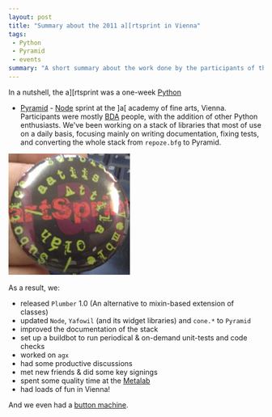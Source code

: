 ```yaml
---
layout: post
title: "Summary about the 2011 a][rtsprint in Vienna"
tags:
 - Python
 - Pyramid
 - events
summary: "A short summary about the work done by the participants of the a][rtsprinters in Vienna"
---
```


In a nutshell, the a][rtsprint was a one-week [Python](http://www.python.org/)
- [Pyramid](http://docs.pylonsproject.org/) -
[Node](http://pypi.python.org/pypi/node) sprint at the ]a[ academy of fine
arts, Vienna. Participants were mostly [BDA](http://bluedynamics.com/) people,
with the addition of other Python enthusiasts. We've been working on a stack of
libraries that most of use on a daily basis, focusing mainly on writing
documentation, fixing tests, and converting the whole stack from `repoze.bfg`
to Pyramid.

<div class="center right">
  <img src="/media/images/random/artsprint-button.jpg" alt="Buttons, yay!"/>
</div>

As a result, we:

 * released `Plumber` 1.0 (An alternative to mixin-based extension of classes)
 * updated `Node`, `Yafowil` (and its widget libraries) and `cone.*` to `Pyramid`
 * improved the documentation of the stack
 * set up a buildbot to run periodical & on-demand unit-tests and code checks
 * worked on `agx`
 * had some productive discussions
 * met new friends & did some key signings
 * spent some quality time at the [Metalab](http://metalab.at/)
 * had loads of fun in Vienna!

And we even had a [button
machine](http://en.wikipedia.org/wiki/Pin-back_button).
